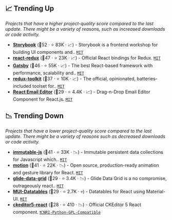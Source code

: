 ## 📈 Trending Up

_Projects that have a higher project-quality score compared to the last update. There might be a variety of reasons, such as increased downloads or code activity._

- <b><a href="https://github.com/storybookjs/storybook">Storybook</a></b> (🥇52 ·  ⭐ 83K · 📈) - Storybook is a frontend workshop for building UI components and.. <code><a href="http://bit.ly/34MBwT8">MIT</a></code>
- <b><a href="https://github.com/reduxjs/react-redux">react-redux</a></b> (🥇47 ·  ⭐ 23K · 📈) - Official React bindings for Redux. <code><a href="http://bit.ly/34MBwT8">MIT</a></code>
- <b><a href="https://github.com/gatsbyjs/gatsby">Gatsby</a></b> (🥈46 ·  ⭐ 55K · 📈) - The best React-based framework with performance, scalability and.. <code><a href="http://bit.ly/34MBwT8">MIT</a></code>
- <b><a href="https://github.com/reduxjs/redux-toolkit">redux-toolkit</a></b> (🥈37 ·  ⭐ 10K · 📈) - The official, opinionated, batteries-included toolset for.. <code><a href="http://bit.ly/34MBwT8">MIT</a></code>
- <b><a href="https://github.com/unlayer/react-email-editor">React Email Editor</a></b> (🥈29 ·  ⭐ 4.4K · 📈) - Drag-n-Drop Email Editor Component for React.js. <code><a href="http://bit.ly/34MBwT8">MIT</a></code>

## 📉 Trending Down

_Projects that have a lower project-quality score compared to the last update. There might be a variety of reasons such as decreased downloads or code activity._

- <b><a href="https://github.com/immutable-js/immutable-js">immutable-js</a></b> (🥈41 ·  ⭐ 33K · 📉) - Immutable persistent data collections for Javascript which.. <code><a href="http://bit.ly/34MBwT8">MIT</a></code>
- <b><a href="https://github.com/framer/motion">motion</a></b> (🥇41 ·  ⭐ 22K · 📉) - Open source, production-ready animation and gesture library for React. <code><a href="http://bit.ly/34MBwT8">MIT</a></code>
- <b><a href="https://github.com/glideapps/glide-data-grid">glide-data-grid</a></b> (🥉29 ·  ⭐ 3.4K · 📉) - Glide Data Grid is a no compromise, outrageously react.. <code><a href="http://bit.ly/34MBwT8">MIT</a></code>
- <b><a href="https://github.com/gregnb/mui-datatables">MUI-Datatables</a></b> (🥉29 ·  ⭐ 2.7K · 💀) - Datatables for React using Material-UI. <code><a href="http://bit.ly/34MBwT8">MIT</a></code> <code><img src="https://mui.com/static/favicon.ico" style="display:inline;" width="13" height="13"></code>
- <b><a href="https://github.com/ckeditor/ckeditor5-react">ckeditor5-react</a></b> (🥉28 ·  ⭐ 410 · 📉) - Official CKEditor 5 React component. <code><a href="https://tldrlegal.com/search?q=CNRI-Python-GPL-Compatible">❗️CNRI-Python-GPL-Compatible</a></code>

